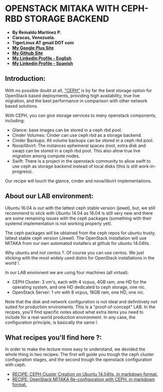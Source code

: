 # OPENSTACK MITAKA WITH CEPH-RBD STORAGE BACKEND

- **By Reinaldo Martínez P.**
- **Caracas, Venezuela.**
- **TigerLinux AT gmail DOT com**
- **[My Google Plus Site](https://plus.google.com/+ReinaldoMartinez)**
- **[My Github Site](https://github.com/tigerlinux)**
- **[My Linkedin Profile - English](https://ve.linkedin.com/in/tigerlinux/en)**
- **[My Linkedin Profile - Spanish](https://ve.linkedin.com/in/tigerlinux/es)**


## Introduction:

With no possible doubt at all, ["CEPH"](http://ceph.com/) is by far the best storage option for OpenStack based deployments, providing high availability, true live migration, and the best performance in comparison with other network based solutions.

With CEPH, you can give storage services to many openstack components, including:

* Glance: base images can be stored in a ceph rbd pool.
* Cinder Volumes: Cinder can use ceph rbd as a storage backend.
* Cinder Backups: All volume backups can be stored in a ceph rbd pool.
* Nova/libvirt: The instances ephemeral spaces (root, extra disk and swap) can be stored in a ceph rbd pool. This also allow true live migration among compute nodes.
* Swift: There is a project in the openstack community to allow swift to use ceph as storage backend instead of local disks (this is still work-in-progress).

Our recipe will touch the glance, cinder and nova/libvirt implementations.


## About our LAB environment:

Ubuntu 16.04 is out with the lattest ceph stable version (jewel), but, we still recommend to stick with Ubuntu 14.04 as 16.04 is still very new and there are some remaining issues with the ceph packages (something with their systemd implementation is not working properly yet).

The ceph packages will be obtained from the ceph repos for ubuntu trusty, lattest stable ceph version (Jewel). The OpenStack installation will use MITAKA from our own automated installers at github for ubuntu 14.04lts.

Why ubuntu and not centos ?. Of course you can use centos. We just sticking with the most widely used distro for OpenStack installations in the world !.

In our LAB environent we are using four machines (all virtual):

* CEPH Cluster: 3 vm's, each with 4 vcpus, 4GB ram, one HD for the operating system, and one HD dedicated to ceph storage, one nic.
* OpenStack Server: 1 vm with 8 vcpus, 16GB ram, one HD, one nic.

Note that the disk and network configuration is not ideal and definitively not suited for production enviroments. This is a "proof-of-concept" LAB. In the recipes, you'll find specific notes about what extra items you need to include for a real-world production environment. In any case, the configuration principle, is basically the same !.


## What recipes you'll find here ?:

In order to make the lecture more easy to understand, we devided the whole thing in two recipes: The first will guide you trough the ceph cluster configuration stages, and the second trough the openstack configuration with ceph.

* [RECIPE: CEPH Cluster Creation on Ubuntu 14.04lts, in markdown format.](https://github.com/tigerlinux/tigerlinux-extra-recipes/blob/master/recipes/openstack/openstack-mitaka-with-ceph-backend/RECIPE-LAB-Ceph-Rados-Mitaka-PART1.md "CEPH Cluster in Ubuntu 14.04lts")
* [RECIPE: OpenStack MITAKA Re-configuration with CEPH, in markdown format.](https://github.com/tigerlinux/tigerlinux-extra-recipes/blob/master/recipes/openstack/openstack-mitaka-with-ceph-backend/RECIPE-LAB-Ceph-Rados-Mitaka-PART2.md "OpenStack MITAKA With CEPH")

